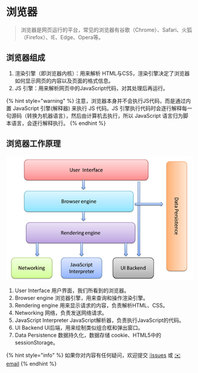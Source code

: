 # 浏览器

> 浏览器是网页运行的平台，常见的浏览器有谷歌（Chrome）、Safari、火狐（Firefox）、IE、Edge、Opera等。

## 浏览器组成

1. 渲染引擎（即浏览器内核）：用来解析 HTML与CSS，渲染引擎决定了浏览器如何显示网页的内容以及页面的格式信息。
2. JS 引擎：用来解析网页中的JavaScript代码，对其处理后再运行。

{% hint style="warning" %}
注意，浏览器本身并不会执行JS代码，而是通过内置 JavaScript 引擎\(解释器\) 来执行 JS 代码。JS 引擎执行代码时会逐行解释每一句源码（转换为机器语言），然后由计算机去执行，所以 JavaScript 语言归为脚本语言，会逐行解释执行。
{% endhint %}

## 浏览器工作原理

![](../.gitbook/assets/browser.png)

1. User Interface 用户界面，我们所看到的浏览器。
2. Browser engine 浏览器引擎，用来查询和操作渲染引擎。
3. Rendering engine 用来显示请求的内容，负责解析HTML、CSS。
4. Networking 网络，负责发送网络请求。
5. JavaScript Interpreter JavaScript解析器，负责执行JavaScript的代码。
6. UI Backend UI后端，用来绘制类似组合框和弹出窗口。
7. Data Persistence 数据持久化，数据存储 cookie、HTML5中的sessionStorage。

{% hint style="info" %}
如果你对内容有任何疑问，欢迎提交 [❕issues](https://github.com/MrEnvision/Front-end_learning_notes/issues) 或 [ ✉️ email](mailto:EnvisionShen@gmail.com)
{% endhint %}

